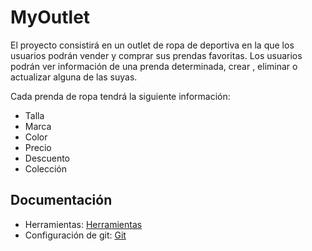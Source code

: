 # MyOutlet
El proyecto consistirá en un outlet de ropa de deportiva en la que los usuarios podrán vender y comprar sus prendas favoritas.
Los usuarios podrán ver información de una prenda determinada, crear , eliminar o actualizar alguna de las suyas.

Cada prenda de ropa tendrá la siguiente información:

- Talla
- Marca
- Color
- Precio 
- Descuento
- Colección

## Documentación

- Herramientas: [Herramientas](https://github.com/miguelfdez99/MyOutlet/blob/master/docs/tools.md)
- Configuración de git: [Git](https://github.com/miguelfdez99/MyOutlet/blob/master/docs/config.md)
